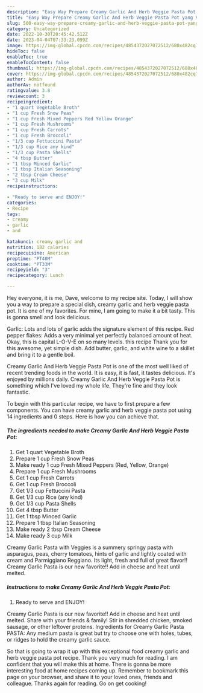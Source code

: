 ```yaml
---
description: "Easy Way Prepare Creamy Garlic And Herb Veggie Pasta Pot yang Very Delicious"
title: "Easy Way Prepare Creamy Garlic And Herb Veggie Pasta Pot yang Very Delicious"
slug: 500-easy-way-prepare-creamy-garlic-and-herb-veggie-pasta-pot-yang-very-delicious
category: Uncategorized
date: 2022-10-30T20:45:42.512Z
date: 2023-04-04T07:33:23.099Z
image: https://img-global.cpcdn.com/recipes/4854372027072512/680x482cq70/creamy-garlic-and-herb-veggie-pasta-pot-recipe-main-photo.jpg
hideToc: false
enableToc: true
enableTocContent: false
thumbnail: https://img-global.cpcdn.com/recipes/4854372027072512/680x482cq70/creamy-garlic-and-herb-veggie-pasta-pot-recipe-main-photo.jpg
cover: https://img-global.cpcdn.com/recipes/4854372027072512/680x482cq70/creamy-garlic-and-herb-veggie-pasta-pot-recipe-main-photo.jpg
author: Admin
authorAv: notfound
ratingvalue: 3.8
reviewcount: 3
recipeingredient:
- "1 quart Vegetable Broth"
- "1 cup Fresh Snow Peas"
- "1 cup Fresh Mixed Peppers Red Yellow Orange"
- "1 cup Fresh Mushrooms"
- "1 cup Fresh Carrots"
- "1 cup Fresh Broccoli"
- "1/3 cup Fettuccini Pasta"
- "1/3 cup Rice any kind"
- "1/3 cup Pasta Shells"
- "4 tbsp Butter"
- "1 tbsp Minced Garlic"
- "1 tbsp Italian Seasoning"
- "2 tbsp Cream Cheese"
- "3 cup Milk"
recipeinstructions:

- "Ready to serve and ENJOY!"
categories:
- Recipe
tags:
- creamy
- garlic
- and

katakunci: creamy garlic and 
nutrition: 182 calories
recipecuisine: American
preptime: "PT40M"
cooktime: "PT33M"
recipeyield: "3"
recipecategory: Lunch

---
```



Hey everyone, it is me, Dave, welcome to my recipe site. Today, I will show you a way to prepare a special dish, creamy garlic and herb veggie pasta pot. It is one of my favorites. For mine, I am going to make it a bit tasty. This is gonna smell and look delicious.

Garlic: Lots and lots of garlic adds the signature element of this recipe. Red pepper flakes: Adds a very minimal yet perfectly balanced amount of heat. Okay, this is capital L-O-V-E on so many levels. this recipe Thank you for this awesome, yet simple dish. Add butter, garlic, and white wine to a skillet and bring it to a gentle boil.

Creamy Garlic And Herb Veggie Pasta Pot is one of the most well liked of recent trending foods in the world. It is easy, it is fast, it tastes delicious. It's enjoyed by millions daily. Creamy Garlic And Herb Veggie Pasta Pot is something which I've loved my whole life. They're fine and they look fantastic.


To begin with this particular recipe, we have to first prepare a few components. You can have creamy garlic and herb veggie pasta pot using 14 ingredients and 0 steps. Here is how you can achieve that.

<!--inarticleads1-->

##### The ingredients needed to make Creamy Garlic And Herb Veggie Pasta Pot:

1. Get 1 quart Vegetable Broth
1. Prepare 1 cup Fresh Snow Peas
1. Make ready 1 cup Fresh Mixed Peppers (Red, Yellow, Orange)
1. Prepare 1 cup Fresh Mushrooms
1. Get 1 cup Fresh Carrots
1. Get 1 cup Fresh Broccoli
1. Get 1/3 cup Fettuccini Pasta
1. Get 1/3 cup Rice (any kind)
1. Get 1/3 cup Pasta Shells
1. Get 4 tbsp Butter
1. Get 1 tbsp Minced Garlic
1. Prepare 1 tbsp Italian Seasoning
1. Make ready 2 tbsp Cream Cheese
1. Make ready 3 cup Milk


Creamy Garlic Pasta with Veggies is a summery springy pasta with asparagus, peas, cherry tomatoes, hints of garlic and lightly coated with cream and Parmiggiano Reggiano. Its light, fresh and full of great flavor!! Creamy Garlic Pasta is our new favorite!! Add in cheese and heat until melted. 

<!--inarticleads2-->

##### Instructions to make Creamy Garlic And Herb Veggie Pasta Pot:


1. Ready to serve and ENJOY!

Creamy Garlic Pasta is our new favorite!! Add in cheese and heat until melted. Share with your friends &amp; family! Stir in shredded chicken, smoked sausage, or other leftover proteins. Ingredients for Creamy Garlic Pasta PASTA: Any medium pasta is great but try to choose one with holes, tubes, or ridges to hold the creamy garlic sauce. 

So that is going to wrap it up with this exceptional food creamy garlic and herb veggie pasta pot recipe. Thank you very much for reading. I am confident that you will make this at home. There is gonna be more interesting food at home recipes coming up. Remember to bookmark this page on your browser, and share it to your loved ones, friends and colleague. Thanks again for reading. Go on get cooking!
